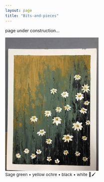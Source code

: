 ```yaml
---
layout: page
title: "Bits-and-pieces"
---
```


page under construction...
 &nbsp;    
<html>
  <body>
    <img width="300" height="430" src="/2021_lockdown.JPG" alt="painting1"> 
    <figcaption align = "left"><span style="font-size:0.95em;">Sage green • yellow ochre • black • white 🎨🖌</span></figcaption>
  </body>
</html> 

 &nbsp;    

 &nbsp;    

 &nbsp;    

 &nbsp;    

 &nbsp;    

 &nbsp;    
